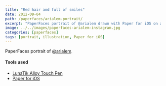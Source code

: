 ```yaml
---
title: "Red hair and full of smiles"
date: 2012-09-04
path: /paperfaces/arialem-portrait/
excerpt: "PaperFaces portrait of @arialem drawn with Paper for iOS on an iPad."
image: ../../images/paperfaces-arialem-instagram.jpg
categories: [paperfaces]
tags: [portrait, illustration, Paper for iOS]
---
```


PaperFaces portrait of [@arialem](http://instagram.com/arialem).

#### Tools used

- [LunaTik Alloy Touch Pen](https://www.amazon.com/gp/product/B00821TR7G/ref=as_li_ss_tl?ie=UTF8&tag=mademist-20&linkCode=as2&camp=1789&creative=390957&creativeASIN=B00821TR7G)
- [Paper for iOS](https://paper.bywetransfer.com/)

